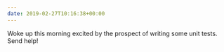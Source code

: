 ```yaml
---
date: 2019-02-27T10:16:38+00:00
---
```

Woke up this morning excited by the prospect of writing some unit tests. Send help!